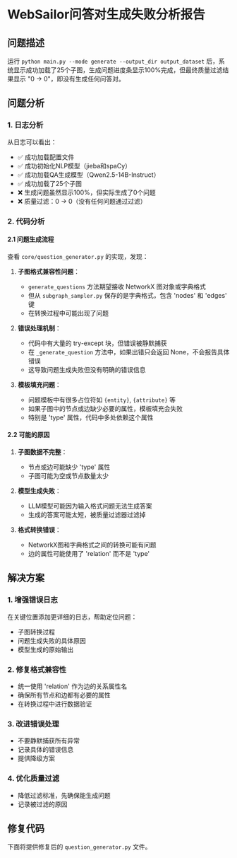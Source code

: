 # WebSailor问答对生成失败分析报告

## 问题描述
运行 `python main.py --mode generate --output_dir output_dataset` 后，系统显示成功加载了25个子图，生成问题进度条显示100%完成，但最终质量过滤结果显示 "0 -> 0"，即没有生成任何问答对。

## 问题分析

### 1. 日志分析
从日志可以看出：
- ✅ 成功加载配置文件
- ✅ 成功初始化NLP模型（jieba和spaCy）
- ✅ 成功加载QA生成模型（Qwen2.5-14B-Instruct）
- ✅ 成功加载了25个子图
- ❌ 生成问题虽然显示100%，但实际生成了0个问题
- ❌ 质量过滤：0 -> 0（没有任何问题通过过滤）

### 2. 代码分析

#### 2.1 问题生成流程
查看 `core/question_generator.py` 的实现，发现：

1. **子图格式兼容性问题**：
   - `generate_questions` 方法期望接收 NetworkX 图对象或字典格式
   - 但从 `subgraph_sampler.py` 保存的是字典格式，包含 'nodes' 和 'edges' 键
   - 在转换过程中可能出现了问题

2. **错误处理机制**：
   - 代码中有大量的 try-except 块，但错误被静默捕获
   - 在 `_generate_question` 方法中，如果出错只会返回 None，不会报告具体错误
   - 这导致问题生成失败但没有明确的错误信息

3. **模板填充问题**：
   - 问题模板中有很多占位符如 `{entity}`, `{attribute}` 等
   - 如果子图中的节点或边缺少必要的属性，模板填充会失败
   - 特别是 'type' 属性，代码中多处依赖这个属性

#### 2.2 可能的原因

1. **子图数据不完整**：
   - 节点或边可能缺少 'type' 属性
   - 子图可能为空或节点数量太少

2. **模型生成失败**：
   - LLM模型可能因为输入格式问题无法生成答案
   - 生成的答案可能太短，被质量过滤器过滤掉

3. **格式转换错误**：
   - NetworkX图和字典格式之间的转换可能有问题
   - 边的属性可能使用了 'relation' 而不是 'type'

## 解决方案

### 1. 增强错误日志
在关键位置添加更详细的日志，帮助定位问题：
- 子图转换过程
- 问题生成失败的具体原因
- 模型生成的原始输出

### 2. 修复格式兼容性
- 统一使用 'relation' 作为边的关系属性名
- 确保所有节点和边都有必要的属性
- 在转换过程中进行数据验证

### 3. 改进错误处理
- 不要静默捕获所有异常
- 记录具体的错误信息
- 提供降级方案

### 4. 优化质量过滤
- 降低过滤标准，先确保能生成问题
- 记录被过滤的原因

## 修复代码

下面将提供修复后的 `question_generator.py` 文件。